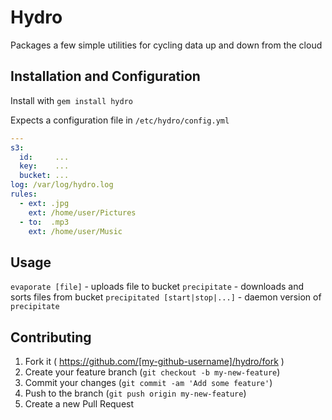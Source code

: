 # Hydro

Packages a few simple utilities for cycling data up and down from the cloud

## Installation and Configuration

Install with `gem install hydro`

Expects a configuration file in `/etc/hydro/config.yml`

```yml
---
s3:
  id:     ...
  key:    ...
  bucket: ...
log: /var/log/hydro.log
rules:
  - ext: .jpg
    ext: /home/user/Pictures
  - to:  .mp3
    ext: /home/user/Music
```

## Usage

`evaporate [file]` - uploads file to bucket
`precipitate` - downloads and sorts files from bucket
`precipitated [start|stop|...]` - daemon version of `precipitate`

## Contributing

1. Fork it ( https://github.com/[my-github-username]/hydro/fork )
2. Create your feature branch (`git checkout -b my-new-feature`)
3. Commit your changes (`git commit -am 'Add some feature'`)
4. Push to the branch (`git push origin my-new-feature`)
5. Create a new Pull Request

